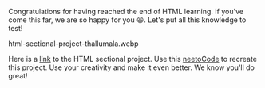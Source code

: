 Congratulations for having reached the end of
HTML learning. If you've come this far, we are
so happy for you 😃. Let's put all this knowledge
to test!

<image>html-sectional-project-thallumala.webp</image>




Here is a [link](https://academy.bigbinary.com/projects/movie-details)
to the HTML sectional project. Use this
[neetoCode](https://neetocode.com/create/webpage/bigbinary-workshop/HCJ-ORN) to recreate this project.
Use your creativity and make it even better. We
know you'll do great!